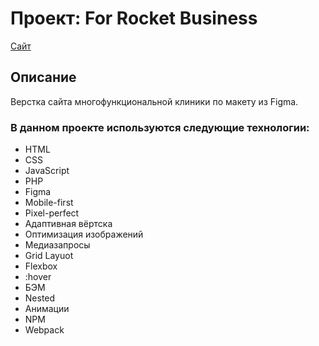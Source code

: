 # Проект: For Rocket Business
[Сайт](https://parfion.github.io/for-rocket-business/)

## Описание
Верстка сайта многофункциональной клиники по макету из Figma. 

### В данном проекте используются следующие технологии:
- HTML
- CSS
- JavaScript
- PHP
- Figma
- Mobile-first
- Pixel-perfect
- Адаптивная вёртска
- Оптимизация изображений
- Медиазапросы
- Grid Layuot
- Flexbox
- :hover
- БЭМ
- Nested
- Анимации
- NPM
- Webpack
